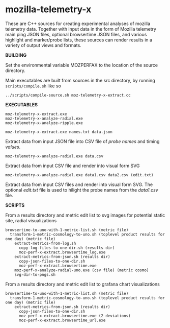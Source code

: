 # mozilla-telemetry-x

These are C++ sources for creating experimental analyses of mozilla telemetry data. Together with input data in the form of Mozilla telemetry main ping JSON files, optional browsertime JSON files, and various highlight and marker/probe lists, these sources can render results in a variety of output views and formats.


**BUILDING**

Set the environmental variable MOZPERFAX to the location of the source directory.


Main executables are built from sources in the src directory, by running `scripts/compile.sh` like so
```
../scripts/compile-source.sh moz-telemetry-x-extract.cc
```

**EXECUTABLES**

```
moz-telemetry-x-extract.exe
moz-telemetry-x-analyze-radial.exe
moz-telemetry-x-analyze-ripple.exe
```


`moz-telemetry-x-extract.exe names.txt data.json`

Extract data from input JSON file into CSV file of *probe names* and timing *values*.


`moz-telemetry-x-analyze-radial.exe data.csv`

Extract data from input CSV file and render into visual form SVG


`moz-telemetry-x-analyze-radial.exe data1.csv data2.csv (edit.txt)`

Extract data from input CSV files and render into visual form SVG. The optional *edit.txt* file is used to hilight the probe names from the *data1.csv* file.


**SCRIPTS**

From a results directory and metric edit list to svg images for potential static site, radial visualizations
```
browsertime-to-uno-with-1-metric-list.sh (metric file)
  transform-1-metric-cosmology-to-uno.sh (toplevel product results for one day) (metric file)
    extract-metrics-from-log.sh
      copy-log-files-to-one-dir.sh (results dir)
      moz-perf-x-extract.browsertime_log.exe
    extract-metrics-from-json.sh (results dir)
      copy-json-files-to-one-dir.sh
      moz-perf-x-extract.browsertime.exe
    moz-perf-x-analyze-radial-uno.exe (csv file) (metric cosmo)
    svg-dir-to-pngs.sh
```

From a results directory and metric edit list to grafana chart visualizations
```
browsertime-to-uno-with-1-metric-list.sh (metric file)
  transform-1-metric-cosmology-to-uno.sh (toplevel product results for one day) (metric file)
    extract-metrics-from-json.sh (results dir)
      copy-json-files-to-one-dir.sh
      moz-perf-x-extract.browsertime.exe (2 deviations) 
      moz-perf-x-extract.browsertime_url.exe
```
